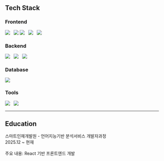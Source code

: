 ## Tech Stack

<h3>Frontend</h3>
<div>
  <img src="https://img.shields.io/badge/React-61DAFB?style=for-the-badge&logo=react&logoColor=black" style="margin-right:8px"/>
    <img src="https://img.shields.io/badge/Vite-646CFF?style=for-the-badge&logo=vite&logoColor=white"/>
  <img src="https://img.shields.io/badge/JavaScript-F7DF1E?style=for-the-badge&logo=javascript&logoColor=black" style="margin-right:8px"/>
  <img src="https://img.shields.io/badge/HTML5-E34F26?style=for-the-badge&logo=html5&logoColor=white" style="margin-right:8px"/>
  <img src="https://img.shields.io/badge/CSS3-1572B6?style=for-the-badge&logo=css3&logoColor=white" style="margin-right:8px"/>
</div>

<h3>Backend</h3>
<div>
  <img src="https://img.shields.io/badge/Spring Boot-6DB33F?style=for-the-badge&logo=springboot&logoColor=white" style="margin-right:8px"/>
  <img src="https://img.shields.io/badge/FastAPI-009688?style=for-the-badge&logo=fastapi&logoColor=white" style="margin-right:8px"/>
  <img src="https://img.shields.io/badge/Python-3776AB?style=for-the-badge&logo=python&logoColor=white" style="margin-right:8px"/>
</div>

<h3>Database</h3>
<div>
  <img src="https://img.shields.io/badge/MySQL-4479A1?style=for-the-badge&logo=mysql&logoColor=white" style="margin-right:8px"/>
</div>

<h3>Tools</h3>
<div>
  <img src="https://img.shields.io/badge/VS Code-007ACC?style=for-the-badge&logo=visualstudiocode&logoColor=white" style="margin-right:8px"/>
  <img src="https://img.shields.io/badge/Figma-F24E1E?style=for-the-badge&logo=figma&logoColor=white"/>
</div>


<hr>


## Education  
스마트인재개발원 - 언어지능기반 분석서비스 개발자과정<br>
2025.12 ~ 현재<br>  
주요 내용: React 기반 프론트엔드 개발
